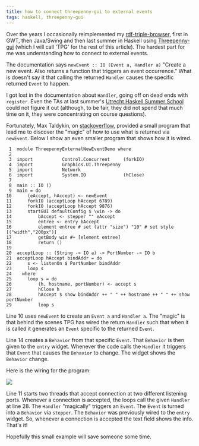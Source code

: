 ```yaml
---
title: how to connect threepenny-gui to external events
tags: haskell, threepenny-gui
---
```


Over the years I occasionally reimplemented my [rdf-triple-browser](https://github.com/haroldcarr/rdf-triple-browser),
first in GWT, then Java/Swing and then last summer in Haskell using
[Threepenny-gui](https://wiki.haskell.org/Threepenny-gui) (which I will call 'TPG' for the rest of this article).
The hardest part for me was understanding how to connect to external events.

The documentation says `newEvent :: IO (Event a, Handler a)` "Create a
new event. Also returns a function that triggers an event occurrence."
What is doesn't say it that calling the returned `Handler` causes the
specific returned `Event` to happen.

I got lost in the documentation about `Handler`, going off on dead
ends with `register`.  Even the TAs at last summer's [Utrecht Haskell
Summer School](http://www.utrechtsummerschool.nl/courses/science/applied-functional-programming-in-haskell) could not figure it out (although, to be fair, they did
not spend that much time on it, they were concentrating on course
questions).

Fortunately, Max Taldykin, on [stackoverflow](http://stackoverflow.com/questions/24784883/using-threepenny-gui-reactive-in-client-server-programming), provided a small program
that lead me to discover the "magic" of how to use what is returned via
`newEvent`. Below I show an even smaller program that shows how it is
wired.

<!-- MORE -->

     1  module ThreepennyExternalNewEventDemo where
     2  
     3  import           Control.Concurrent     (forkIO)
     4  import           Graphics.UI.Threepenny
     5  import           Network
     6  import           System.IO              (hClose)
     7  
     8  main :: IO ()
     9  main = do
    10      (eAccept, hAccept) <- newEvent
    11      forkIO (acceptLoop hAccept 6789)
    12      forkIO (acceptLoop hAccept 9876)
    13      startGUI defaultConfig $ \win -> do
    14          bAccept <- stepper "" eAccept
    15          entree <- entry bAccept
    16          element entree # set (attr "size") "10" # set style [("width","200px")]
    17          getBody win #+ [element entree]
    18          return ()
    19  
    20  acceptLoop :: (String -> IO a) -> PortNumber -> IO b
    21  acceptLoop hAccept bindAddr = do
    22      s <- listenOn $ PortNumber bindAddr
    23      loop s
    24    where
    25      loop s = do
    26          (h, hostname, portNumber) <- accept s
    27          hClose h
    28          hAccept $ show bindAddr ++ " " ++ hostname ++ " " ++ show portNumber
    29          loop s

Line 10 uses `newEvent` to create an `Event a` and `Handler a`.  The
"magic" is that behind the scenes TPG has wired the return `Handler`
such that when it is called it generates an `Event` specific to the returned `Event`.

Line 14 creates a `Behavior` from that specific `Event`.  That
`Behavior` is then given to the `entry` widget.  Whenever the code
calls the `Handler` it triggers that `Event` that causes the
`Behavior` to change.  The widget shows the `Behavior` change.

Here is the wiring for the program:

![&nbsp;](../images/2015-02-06-how-to-connect-threepenny-gui-to-external-events.png)

Line 11 starts two threads that accept connection at two different
listening ports.  Whenever a connection is accepted, the loops call the
given `Handler` at line 28.  The `Handler` "magically" triggers an
`Event`.  The `Event` is turned into a `Behavior` via `stepper`.  The
`Behavior` was previously wired to the `entry` widget.  So, whenever a
connection is accepted the text field shows the info.  That's it!

Hopefully this small example will save someone some time.
